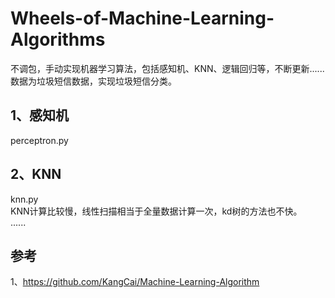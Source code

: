 # Wheels-of-Machine-Learning-Algorithms
不调包，手动实现机器学习算法，包括感知机、KNN、逻辑回归等，不断更新......<br />
数据为垃圾短信数据，实现垃圾短信分类。
## 1、感知机
perceptron.py<br />
## 2、KNN
knn.py<br />
KNN计算比较慢，线性扫描相当于全量数据计算一次，kd树的方法也不快。
<br />
......
## 参考
1、https://github.com/KangCai/Machine-Learning-Algorithm

